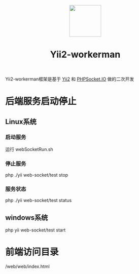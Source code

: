 <p align="center">
    <a href="https://github.com/zhengpeiqiang/Yii2-workerman" target="_blank">
        <img src="http://ecmsimg.wujieshuju.com/zzzzzzzzzhouse.png" height="100px">
    </a>
    <h1 align="center">Yii2-workerman</h1>
    <br>
</p>

Yii2-workerman框架是基于 [Yii2](http://www.yiiframework.com/) 和 [PHPSocket.IO](https://github.com/walkor/phpsocket.io) 做的二次开发
    
后端服务启动停止
======
## Linux系统
### 启动服务
运行 webSocketRun.sh
### 停止服务
php ./yii web-socket/test stop
### 服务状态
php ./yii web-socket/test status

## windows系统
php yii web-socket/test start

前端访问目录
======
/web/web/index.html
